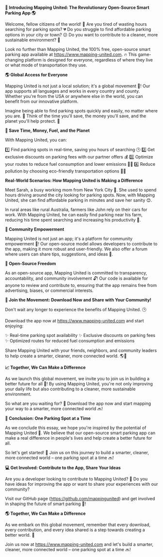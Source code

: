 **🚀 Introducing Mapping United: The Revolutionary Open-Source Smart Parking App 🌎**

Welcome, fellow citizens of the world! 👋 Are you tired of wasting hours searching for parking spots? 💔 Do you struggle to find affordable parking options in your city or town? 😕 Do you want to contribute to a cleaner, more sustainable environment? 🌿

Look no further than Mapping United, the 100% free, open-source smart parking app available at https://www.mapping-united.com. 🔥 This game-changing platform is designed for everyone, regardless of where they live or what mode of transportation they use.

**🌎 Global Access for Everyone**

Mapping United is not just a local solution; it's a global movement 🌟! Our app supports all languages and works in every country and county. Whether you're from the USA or anywhere else in the world, you can benefit from our innovative platform.

Imagine being able to find parking spots quickly and easily, no matter where you are. 📍 Think of the time you'll save, the money you'll save, and the planet you'll help protect. 💚

**💸 Save Time, Money, Fuel, and the Planet**

With Mapping United, you can:

1️⃣ Find parking spots in real-time, saving you hours of searching 🕒
2️⃣ Get exclusive discounts on parking fees with our partner offers 💰
3️⃣ Optimize your routes to reduce fuel consumption and lower emissions 🚗🌿
4️⃣ Reduce pollution by choosing eco-friendly transportation options 🚌🚂

**Real-World Scenarios: How Mapping United is Making a Difference**

Meet Sarah, a busy working mom from New York City 🗽️. She used to spend hours driving around the city looking for parking spots. Now, with Mapping United, she can find affordable parking in minutes and save her sanity 😊.

In rural areas like rural Australia, farmers like John rely on their cars for work. With Mapping United, he can easily find parking near his farm, reducing his time spent searching and increasing his productivity 🌾.

**👥 Community Empowerment**

Mapping United is not just an app; it's a platform for community empowerment 🔩! Our open-source model allows developers to contribute to the app, making it more robust and user-friendly. We also offer a forum where users can share tips, suggestions, and ideas 🤝.

**🌟 Open-Source Freedom**

As an open-source app, Mapping United is committed to transparency, accountability, and community involvement 🔓! Our code is available for anyone to review and contribute to, ensuring that the app remains free from advertising, biases, or commercial interests.

**💬 Join the Movement: Download Now and Share with Your Community!**

Don't wait any longer to experience the benefits of Mapping United. 🕒

Download the app now at https://www.mapping-united.com and start enjoying:

✨ Real-time parking spot availability
✨ Exclusive discounts on parking fees
✨ Optimized routes for reduced fuel consumption and emissions

Share Mapping United with your friends, neighbors, and community leaders to help create a smarter, cleaner, more connected world. 🌎💚

**📈 Together, We Can Make a Difference**

As we launch this global movement, we invite you to join us in building a better future for all 🌟! By using Mapping United, you're not only improving your daily life but also contributing to a cleaner, more sustainable environment.

So what are you waiting for? 🤔 Download the app now and start mapping your way to a smarter, more connected world 🔜!

**🎉 Conclusion: One Parking Spot at a Time**

As we conclude this essay, we hope you're inspired by the potential of Mapping United 🌟. We believe that our open-source smart parking app can make a real difference in people's lives and help create a better future for all.

So let's get started! 💪 Join us on this journey to build a smarter, cleaner, more connected world – one parking spot at a time 🔜!

**💻 Get Involved: Contribute to the App, Share Your Ideas**

Are you a developer looking to contribute to Mapping United? 🤔 Do you have ideas for improving the app or want to share your experiences with our community?

Visit our GitHub page (https://github.com/mappingunited) and get involved in shaping the future of smart parking 🚀!

**🌎 Together, We Can Make a Difference**

As we embark on this global movement, remember that every download, every contribution, and every idea shared is a step towards creating a better world. 💪

Join us now at https://www.mapping-united.com and let's build a smarter, cleaner, more connected world – one parking spot at a time 🔜!